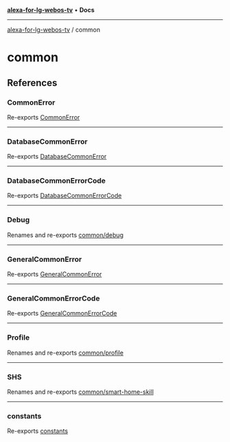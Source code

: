 [**alexa-for-lg-webos-tv**](../README.md) • **Docs**

***

[alexa-for-lg-webos-tv](../modules.md) / common

# common

## References

### CommonError

Re-exports [CommonError](common-error/classes/CommonError.md)

***

### DatabaseCommonError

Re-exports [DatabaseCommonError](database-common-error/classes/DatabaseCommonError.md)

***

### DatabaseCommonErrorCode

Re-exports [DatabaseCommonErrorCode](database-common-error/type-aliases/DatabaseCommonErrorCode.md)

***

### Debug

Renames and re-exports [common/debug](debug/README.md)

***

### GeneralCommonError

Re-exports [GeneralCommonError](general-common-error/classes/GeneralCommonError.md)

***

### GeneralCommonErrorCode

Re-exports [GeneralCommonErrorCode](general-common-error/type-aliases/GeneralCommonErrorCode.md)

***

### Profile

Renames and re-exports [common/profile](profile/README.md)

***

### SHS

Renames and re-exports [common/smart-home-skill](smart-home-skill/README.md)

***

### constants

Re-exports [constants](constants/variables/constants.md)
